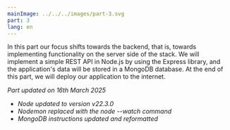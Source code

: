 ```yaml
---
mainImage: ../../../images/part-3.svg
part: 3
lang: en
---
```


<div class="intro">

In this part our focus shifts towards the backend, that is, towards implementing functionality on the server side of the stack. We will implement a simple REST API in Node.js by using the Express library, and the application's data will be stored in a MongoDB database. At the end of this part, we will deploy our application to the internet.

<i>Part updated on 16th March 2025</i>
- <i>Node updated to version v22.3.0</i>
- <i>Nodemon replaced with the node --watch command</i>
- <i>MongoDB instructions updated and reformatted</i>

</div>
